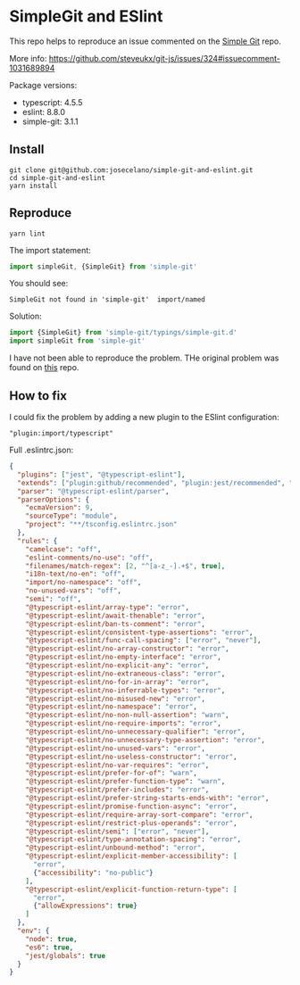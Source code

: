# SimpleGit and ESlint

This repo helps to reproduce an issue commented on the [Simple Git](https://github.com/steveukx/git-js) repo.

More info: <https://github.com/steveukx/git-js/issues/324#issuecomment-1031689894>

Package versions:

- typescript: 4.5.5
- eslint: 8.8.0
- simple-git: 3.1.1

## Install

```console
git clone git@github.com:josecelano/simple-git-and-eslint.git
cd simple-git-and-eslint
yarn install
```

## Reproduce

```console
yarn lint
```

The import statement:

```typescript
import simpleGit, {SimpleGit} from 'simple-git'
```

You should see:

```
SimpleGit not found in 'simple-git'  import/named
```

Solution:

```typescript
import {SimpleGit} from 'simple-git/typings/simple-git.d'
import simpleGit from 'simple-git'
```

I have not been able to reproduce the problem. THe original problem was found on [this](https://github.com/Nautilus-Cyberneering/git-queue) repo.

## How to fix

I could fix the problem by adding a new plugin to the ESlint configuration:

```
"plugin:import/typescript"
```

Full .eslintrc.json:

```json
{
  "plugins": ["jest", "@typescript-eslint"],
  "extends": ["plugin:github/recommended", "plugin:jest/recommended", "plugin:import/typescript"],
  "parser": "@typescript-eslint/parser",
  "parserOptions": {
    "ecmaVersion": 9,
    "sourceType": "module",
    "project": "**/tsconfig.eslintrc.json"
  },
  "rules": {
    "camelcase": "off",
    "eslint-comments/no-use": "off",
    "filenames/match-regex": [2, "^[a-z_-].+$", true],
    "i18n-text/no-en": "off",
    "import/no-namespace": "off",
    "no-unused-vars": "off",
    "semi": "off",
    "@typescript-eslint/array-type": "error",
    "@typescript-eslint/await-thenable": "error",
    "@typescript-eslint/ban-ts-comment": "error",
    "@typescript-eslint/consistent-type-assertions": "error",
    "@typescript-eslint/func-call-spacing": ["error", "never"],
    "@typescript-eslint/no-array-constructor": "error",
    "@typescript-eslint/no-empty-interface": "error",
    "@typescript-eslint/no-explicit-any": "error",
    "@typescript-eslint/no-extraneous-class": "error",
    "@typescript-eslint/no-for-in-array": "error",
    "@typescript-eslint/no-inferrable-types": "error",
    "@typescript-eslint/no-misused-new": "error",
    "@typescript-eslint/no-namespace": "error",
    "@typescript-eslint/no-non-null-assertion": "warn",
    "@typescript-eslint/no-require-imports": "error",
    "@typescript-eslint/no-unnecessary-qualifier": "error",
    "@typescript-eslint/no-unnecessary-type-assertion": "error",
    "@typescript-eslint/no-unused-vars": "error",
    "@typescript-eslint/no-useless-constructor": "error",
    "@typescript-eslint/no-var-requires": "error",
    "@typescript-eslint/prefer-for-of": "warn",
    "@typescript-eslint/prefer-function-type": "warn",
    "@typescript-eslint/prefer-includes": "error",
    "@typescript-eslint/prefer-string-starts-ends-with": "error",
    "@typescript-eslint/promise-function-async": "error",
    "@typescript-eslint/require-array-sort-compare": "error",
    "@typescript-eslint/restrict-plus-operands": "error",
    "@typescript-eslint/semi": ["error", "never"],
    "@typescript-eslint/type-annotation-spacing": "error",
    "@typescript-eslint/unbound-method": "error",
    "@typescript-eslint/explicit-member-accessibility": [
      "error",
      {"accessibility": "no-public"}
    ],
    "@typescript-eslint/explicit-function-return-type": [
      "error",
      {"allowExpressions": true}
    ]
  },
  "env": {
    "node": true,
    "es6": true,
    "jest/globals": true
  }
}
```
